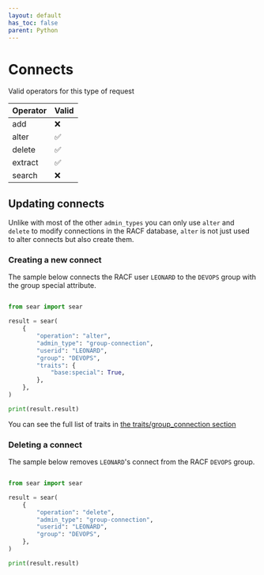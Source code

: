 ```yaml
---
layout: default
has_toc: false
parent: Python
---
```



# Connects

Valid operators for this type of request

<div class="valid-operation-table" markdown="block">

| Operator | Valid |
|----------|-------|
| add      | ❌    |
| alter    | ✅    |
| delete   | ✅    |
| extract  | ✅    |
| search   | ❌    |

</div>

## Updating connects

Unlike with most of the other `admin_types` you can only use `alter` and `delete` to modify connections in the RACF database, `alter` is not just used to alter connects but also create them.

### Creating a new connect

The sample below connects the RACF user `LEONARD` to the `DEVOPS` group with the group special attribute.

```python

from sear import sear

result = sear(
    {
        "operation": "alter",
        "admin_type": "group-connection",
        "userid": "LEONARD",
        "group": "DEVOPS",
        "traits": {
            "base:special": True,
        },
    },
)

print(result.result)
```

You can see the full list of traits in [the traits/group_connection section](https://mainframe-renewal-project.github.io/sear-docs/traits/group_connection/)

### Deleting a connect

The sample below removes `LEONARD`'s connect from the RACF `DEVOPS` group.

```python

from sear import sear

result = sear(
    {
        "operation": "delete",
        "admin_type": "group-connection",
        "userid": "LEONARD",
        "group": "DEVOPS",
    },
)

print(result.result)
```
